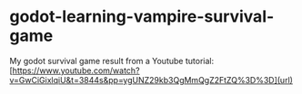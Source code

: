 # godot-learning-vampire-survival-game

My godot survival game result from a Youtube tutorial: <br>
[https://www.youtube.com/watch?v=GwCiGixlqiU&t=3844s&pp=ygUNZ29kb3QgMmQgZ2FtZQ%3D%3D](url)
